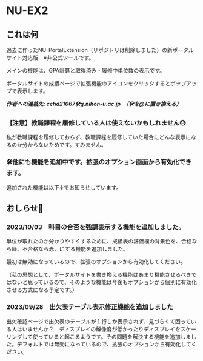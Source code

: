 # NU-EX2

## これは何

過去に作ったNU-PortalExtension（リポジトリは削除しました）の新ポータルサイト対応版　※非公式ツールです。

メインの機能は、GPA計算と取得済み・履修中単位数の表示です。

ポータルサイトの成績ページで拡張機能のアイコンをクリックするとポップアップで表示します。

***作者への連絡先: cehd21067🛠g.nihon-u.ac.jp　（🛠を@に置き換える）***

### 【注意】教職課程を履修している人は使えないかもしれません😓

私が教職課程を履修しておらず、教職課程を履修していた場合にどんな表示になるのか分からないためです。すみません。

### 🛠他にも機能を追加中です。拡張のオプション画面から有効化できます。

追加された機能は以下↓でお知らせしています。

## おしらせ📰

### 2023/10/03　科目の合否を強調表示する機能を追加しました。

単位が取れたのか分かりやすくするために、成績表の評価欄の背景色を、合格なら緑、不合格なら赤、にする機能を追加しました。

最初は無効になっているので、拡張のオプションから有効化してください。

（私の思想として、ポータルサイトを書き換える機能はあまり機能させるべきではないと思っているので、そのような機能は今後もオプションから個別に有効化させる方式になる予定です。）

### 2023/09/28　出欠表テーブル表示修正機能を追加しました

出欠確認ページで出欠表のテーブルが１行しか表示されず、見づらくて困っている人はいませんか？　ディスプレイの解像度が低かったりディスプレイをスケーリングして使っていると起こるようです。その問題を解決する機能を追加しました。デフォルトでは無効になっているので、拡張のオプションから有効化してください。
